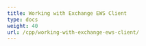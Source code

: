 ```yaml
---
title: Working with Exchange EWS Client
type: docs
weight: 40
url: /cpp/working-with-exchange-ews-client/
---
```



